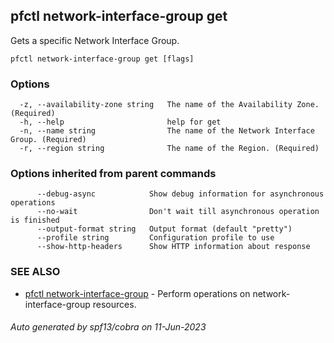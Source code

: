 ## pfctl network-interface-group get

Gets a specific Network Interface Group.

```
pfctl network-interface-group get [flags]
```

### Options

```
  -z, --availability-zone string   The name of the Availability Zone. (Required)
  -h, --help                       help for get
  -n, --name string                The name of the Network Interface Group. (Required)
  -r, --region string              The name of the Region. (Required)
```

### Options inherited from parent commands

```
      --debug-async            Show debug information for asynchronous operations
      --no-wait                Don't wait till asynchronous operation is finished
      --output-format string   Output format (default "pretty")
      --profile string         Configuration profile to use
      --show-http-headers      Show HTTP information about response
```

### SEE ALSO

* [pfctl network-interface-group](pfctl_network-interface-group.md)	 - Perform operations on network-interface-group resources.

###### Auto generated by spf13/cobra on 11-Jun-2023
